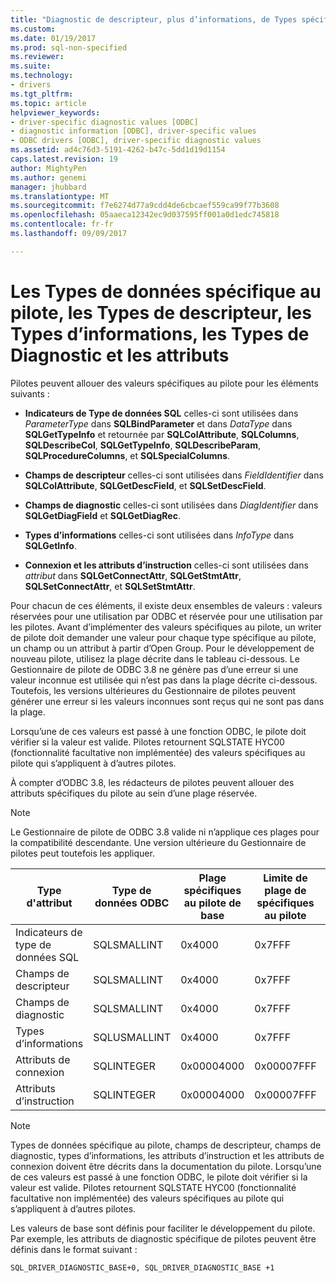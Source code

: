 ```yaml
---
title: "Diagnostic de descripteur, plus d’informations, de Types spécifiques au pilote - données, | Documents Microsoft"
ms.custom: 
ms.date: 01/19/2017
ms.prod: sql-non-specified
ms.reviewer: 
ms.suite: 
ms.technology:
- drivers
ms.tgt_pltfrm: 
ms.topic: article
helpviewer_keywords:
- driver-specific diagnostic values [ODBC]
- diagnostic information [ODBC], driver-specific values
- ODBC drivers [ODBC], driver-specific diagnostic values
ms.assetid: ad4c76d3-5191-4262-b47c-5dd1d19d1154
caps.latest.revision: 19
author: MightyPen
ms.author: genemi
manager: jhubbard
ms.translationtype: MT
ms.sourcegitcommit: f7e6274d77a9cdd4de6cbcaef559ca99f77b3608
ms.openlocfilehash: 05aaeca12342ec9d037595ff001a0d1edc745818
ms.contentlocale: fr-fr
ms.lasthandoff: 09/09/2017

---
```

# <a name="driver-specific-data-types-descriptor-types-information-types-diagnostic-types-and-attributes"></a>Les Types de données spécifique au pilote, les Types de descripteur, les Types d’informations, les Types de Diagnostic et les attributs
Pilotes peuvent allouer des valeurs spécifiques au pilote pour les éléments suivants :  
  
-   **Indicateurs de Type de données SQL** celles-ci sont utilisées dans *ParameterType* dans **SQLBindParameter** et dans *DataType* dans **SQLGetTypeInfo** et retournée par **SQLColAttribute**, **SQLColumns**, **SQLDescribeCol**, **SQLGetTypeInfo**, **SQLDescribeParam**, **SQLProcedureColumns**, et **SQLSpecialColumns**.  
  
-   **Champs de descripteur** celles-ci sont utilisées dans *FieldIdentifier* dans **SQLColAttribute**, **SQLGetDescField**, et **SQLSetDescField**.  
  
-   **Champs de diagnostic** celles-ci sont utilisées dans *DiagIdentifier* dans **SQLGetDiagField** et **SQLGetDiagRec**.  
  
-   **Types d’informations** celles-ci sont utilisées dans *InfoType* dans **SQLGetInfo**.  
  
-   **Connexion et les attributs d’instruction** celles-ci sont utilisées dans *attribut* dans **SQLGetConnectAttr**, **SQLGetStmtAttr**, **SQLSetConnectAttr**, et **SQLSetStmtAttr**.  
  
 Pour chacun de ces éléments, il existe deux ensembles de valeurs : valeurs réservées pour une utilisation par ODBC et réservée pour une utilisation par les pilotes. Avant d’implémenter des valeurs spécifiques au pilote, un writer de pilote doit demander une valeur pour chaque type spécifique au pilote, un champ ou un attribut à partir d’Open Group. Pour le développement de nouveau pilote, utilisez la plage décrite dans le tableau ci-dessous. Le Gestionnaire de pilote de ODBC 3.8 ne génère pas d’une erreur si une valeur inconnue est utilisée qui n’est pas dans la plage décrite ci-dessous. Toutefois, les versions ultérieures du Gestionnaire de pilotes peuvent générer une erreur si les valeurs inconnues sont reçus qui ne sont pas dans la plage.  
  
 Lorsqu’une de ces valeurs est passé à une fonction ODBC, le pilote doit vérifier si la valeur est valide. Pilotes retournent SQLSTATE HYC00 (fonctionnalité facultative non implémentée) des valeurs spécifiques au pilote qui s’appliquent à d’autres pilotes.  
  
 À compter d’ODBC 3.8, les rédacteurs de pilotes peuvent allouer des attributs spécifiques du pilote au sein d’une plage réservée.  
  
> [!NOTE]  
>  Le Gestionnaire de pilote de ODBC 3.8 valide ni n’applique ces plages pour la compatibilité descendante. Une version ultérieure du Gestionnaire de pilotes peut toutefois les appliquer.  
  
|Type d'attribut|Type de données ODBC|Plage spécifiques au pilote de base|Limite de plage de spécifiques au pilote|Constante ODBC pour la plage de valeur spécifique au pilote de base|  
|--------------------|--------------------|---------------------------------|----------------------------------|---------------------------------------------------------|  
|Indicateurs de type de données SQL|SQLSMALLINT|0x4000|0x7FFF|SQL_DRIVER_SQL_TYPE_BASE|  
|Champs de descripteur|SQLSMALLINT|0x4000|0x7FFF|SQL_DRIVER_DESCRIPTOR_BASE|  
|Champs de diagnostic|SQLSMALLINT|0x4000|0x7FFF|SQL_DRIVER_DIAGNOSTIC_BASE|  
|Types d’informations|SQLUSMALLINT|0x4000|0x7FFF|SQL_DRIVER_INFO_TYPE_BASE|  
|Attributs de connexion|SQLINTEGER|0x00004000|0x00007FFF|SQL_DRIVER_CONNECT_ATTR_BASE|  
|Attributs d’instruction|SQLINTEGER|0x00004000|0x00007FFF|SQL_DRIVER_STATEMENT_ATTR_BASE|  
  
> [!NOTE]  
>  Types de données spécifique au pilote, champs de descripteur, champs de diagnostic, types d’informations, les attributs d’instruction et les attributs de connexion doivent être décrits dans la documentation du pilote. Lorsqu’une de ces valeurs est passé à une fonction ODBC, le pilote doit vérifier si la valeur est valide. Pilotes retournent SQLSTATE HYC00 (fonctionnalité facultative non implémentée) des valeurs spécifiques au pilote qui s’appliquent à d’autres pilotes.  
  
 Les valeurs de base sont définis pour faciliter le développement du pilote. Par exemple, les attributs de diagnostic spécifique de pilotes peuvent être définis dans le format suivant :  
  
```  
SQL_DRIVER_DIAGNOSTIC_BASE+0, SQL_DRIVER_DIAGNOSTIC_BASE +1  
```
